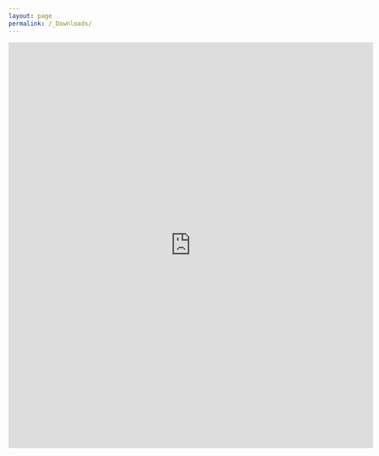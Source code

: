 ```yaml
---
layout: page
permalink: /_Downloads/
---
```

 <iframe src ="https://www.dropbox.com/s/1ddo93air8qno57/AndyHaldane_Frisbee%26Dog.pdf?dl=0%3Fraw%3D1" width="720" height="800" frameborder="0" marginheight="0" marginwidth="0">Wird geladen...</iframe>

